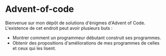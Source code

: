 # Advent-of-code

Bienvenue sur mon dépôt de solutions d'énigmes d'Advent of Code. L'existence de cet endroit peut avoir plusieurs buts :
* Montrer comment un programmeur débutant construit ses programmes.
* Obtenir des propositions d'améliorations de mes programmes de celles et ceux qui les lisent.
